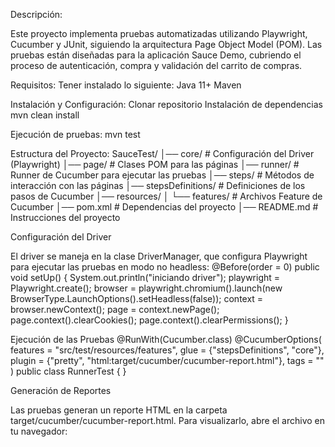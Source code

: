 Descripción:

Este proyecto implementa pruebas automatizadas utilizando Playwright, Cucumber y JUnit,
siguiendo la arquitectura Page Object Model (POM). Las pruebas están diseñadas para la aplicación Sauce Demo,
cubriendo el proceso de autenticación, compra y validación del carrito de compras.


Requisitos:
Tener instalado lo siguiente:
Java 11+
Maven

Instalación y Configuración:
Clonar repositorio
Instalación de dependencias
mvn clean install

Ejecución de pruebas: 
mvn test

Estructura del Proyecto: 
SauceTest/
│── core/               # Configuración del Driver (Playwright)
│── page/               # Clases POM para las páginas
│── runner/             # Runner de Cucumber para ejecutar las pruebas
│── steps/              # Métodos de interacción con las páginas
│── stepsDefinitions/   # Definiciones de los pasos de Cucumber
│── resources/
│   └── features/       # Archivos Feature de Cucumber
│── pom.xml             # Dependencias del proyecto
│── README.md           # Instrucciones del proyecto

Configuración del Driver

El driver se maneja en la clase DriverManager, que configura Playwright para ejecutar las pruebas en modo no headless:
@Before(order = 0)
public void setUp() {
System.out.println("iniciando driver");
playwright = Playwright.create();
browser = playwright.chromium().launch(new BrowserType.LaunchOptions().setHeadless(false));
context = browser.newContext();
page = context.newPage();
page.context().clearCookies();
page.context().clearPermissions();
}

Ejecución de las Pruebas @RunWith(Cucumber.class)
@CucumberOptions(
features = "src/test/resources/features",
glue = {"stepsDefinitions", "core"},
plugin = {"pretty", "html:target/cucumber/cucumber-report.html"},
tags = ""
)
public class RunnerTest {
}

Generación de Reportes

Las pruebas generan un reporte HTML en la carpeta target/cucumber/cucumber-report.html. Para visualizarlo, abre el archivo en tu navegador:
